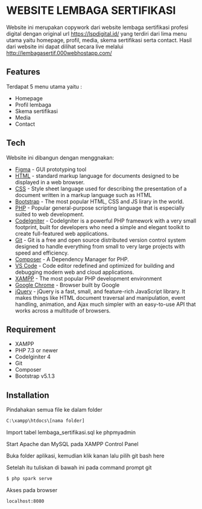 # WEBSITE LEMBAGA SERTIFIKASI


Website ini merupakan copywork dari website lembaga sertifikasi profesi digital dengan original url https://lspdigital.id/ yang terdiri dari lima menu utama yaitu homepage, profil, media, skema sertifikasi serta contact. Hasil dari website ini dapat dilihat secara live melalui http://lembagasertif.000webhostapp.com/


## Features
Terdapat 5 menu utama yaitu :
- Homepage
- Profil lembaga
- Skema sertifikasi
- Media
- Contact

## Tech

Website ini dibangun dengan menggnakan:

- [Figma] - GUI prototyping tool
- [HTML] - standard markup language for documents designed to be displayed in a web browser.
- [CSS] - Style sheet language used for describing the presentation of a document written in a markup language such as HTML
- [Bootstrap] - The most popular HTML, CSS and JS lirary in the world.
- [PHP] - Popular general-purpose scripting language that is especially suited to web development.
- [CodeIgniter] - CodeIgniter is a powerful PHP framework with a very small footprint, built for developers who need a simple and elegant toolkit to create full-featured web applications.
- [Git] - Git is a free and open source distributed version control system designed to handle everything from small to very large projects with speed and efficiency.
- [Composer] - A Dependency Manager for PHP.
- [VS Code] - Code editor redefined and optimized for building and debugging modern web and cloud applications.
- [XAMPP] - The most popular PHP development environment
- [Google Chrome] - Browser built by Google
- [jQuery] -  jQuery is a fast, small, and feature-rich JavaScript library. It makes things like HTML document traversal and manipulation, event handling, animation, and Ajax much simpler with an easy-to-use API that works across a multitude of browsers.

## Requirement
- XAMPP
- PHP 7.3 or newer
- CodeIginiter 4
- Git
- Composer
- Bootstrap v5.1.3

## Installation
Pindahakan semua file ke dalam folder

```sh
C:\xampp\htdocs\[nama folder]
```

Import tabel lembaga_sertifikasi.sql ke phpmyadmin

Start Apache dan MySQL pada XAMPP Control Panel

Buka folder aplikasi, kemudian klik kanan lalu pilih git bash here

Setelah itu tuliskan di bawah ini pada command prompt git
```sh
$ php spark serve
```
Akses pada browser
```sh
localhost:8080
```

   [CodeIgniter]: <https://codeigniter.com/>
   [git]: <https://git-scm.com/>
   [Composer]: <https://getcomposer.org/>
   [df1]: <http://daringfireball.net/projects/markdown/>
   [Figma]: <https://www.figma.com>
   [HTML]: <https://en.wikipedia.org/wiki/HTML>
   [CSS]: <https://en.wikipedia.org/wiki/CSS>
   [Bootstrap]: <https://getbootstrap.com/>
   [PHP]: <https://www.php.net/>
   [VS Code]: <https://code.visualstudio.com/>
   [XAMPP]: <https://www.apachefriends.org/index.html>
   [Google Chrome]: <http://gulpjs.com>
   [jQuery]: <https://jquery.com/>
   

